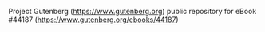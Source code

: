 Project Gutenberg (https://www.gutenberg.org) public repository for eBook #44187 (https://www.gutenberg.org/ebooks/44187)
